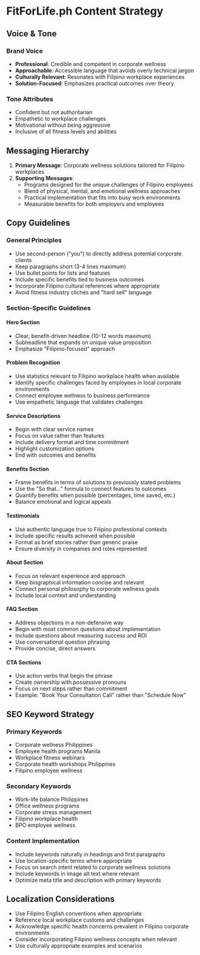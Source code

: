 # FitForLife.ph Content Strategy

## Voice & Tone

### Brand Voice
- **Professional**: Credible and competent in corporate wellness
- **Approachable**: Accessible language that avoids overly technical jargon
- **Culturally Relevant**: Resonates with Filipino workplace experiences
- **Solution-Focused**: Emphasizes practical outcomes over theory

### Tone Attributes
- Confident but not authoritarian
- Empathetic to workplace challenges
- Motivational without being aggressive
- Inclusive of all fitness levels and abilities

## Messaging Hierarchy

1. **Primary Message**: Corporate wellness solutions tailored for Filipino workplaces
2. **Supporting Messages**:
   - Programs designed for the unique challenges of Filipino employees
   - Blend of physical, mental, and emotional wellness approaches
   - Practical implementation that fits into busy work environments
   - Measurable benefits for both employers and employees

## Copy Guidelines

### General Principles
- Use second-person ("you") to directly address potential corporate clients
- Keep paragraphs short (3-4 lines maximum)
- Use bullet points for lists and features
- Include specific benefits tied to business outcomes
- Incorporate Filipino cultural references where appropriate
- Avoid fitness industry clichés and "hard sell" language

### Section-Specific Guidelines

#### Hero Section
- Clear, benefit-driven headline (10-12 words maximum)
- Subheadline that expands on unique value proposition
- Emphasize "Filipino-focused" approach

#### Problem Recognition
- Use statistics relevant to Filipino workplace health when available
- Identify specific challenges faced by employees in local corporate environments
- Connect employee wellness to business performance
- Use empathetic language that validates challenges

#### Service Descriptions
- Begin with clear service names
- Focus on value rather than features
- Include delivery format and time commitment
- Highlight customization options
- End with outcomes and benefits

#### Benefits Section
- Frame benefits in terms of solutions to previously stated problems
- Use the "So that..." formula to connect features to outcomes
- Quantify benefits when possible (percentages, time saved, etc.)
- Balance emotional and logical appeals

#### Testimonials
- Use authentic language true to Filipino professional contexts
- Include specific results achieved when possible
- Format as brief stories rather than generic praise
- Ensure diversity in companies and roles represented

#### About Section
- Focus on relevant experience and approach
- Keep biographical information concise and relevant
- Connect personal philosophy to corporate wellness goals
- Include local context and understanding

#### FAQ Section
- Address objections in a non-defensive way
- Begin with most common questions about implementation
- Include questions about measuring success and ROI
- Use conversational question phrasing
- Provide concise, direct answers

#### CTA Sections
- Use action verbs that begin the phrase
- Create ownership with possessive pronouns
- Focus on next steps rather than commitment
- Example: "Book Your Consultation Call" rather than "Schedule Now"

## SEO Keyword Strategy

### Primary Keywords
- Corporate wellness Philippines
- Employee health programs Manila
- Workplace fitness webinars
- Corporate health workshops Philippines
- Filipino employee wellness

### Secondary Keywords
- Work-life balance Philippines
- Office wellness programs
- Corporate stress management
- Filipino workplace health
- BPO employee wellness

### Content Implementation
- Include keywords naturally in headings and first paragraphs
- Use location-specific terms where appropriate
- Focus on search intent related to corporate wellness solutions
- Include keywords in image alt text where relevant
- Optimize meta title and description with primary keywords

## Localization Considerations

- Use Filipino English conventions when appropriate
- Reference local workplace customs and challenges
- Acknowledge specific health concerns prevalent in Filipino corporate environments
- Consider incorporating Filipino wellness concepts when relevant
- Use culturally appropriate examples and scenarios
